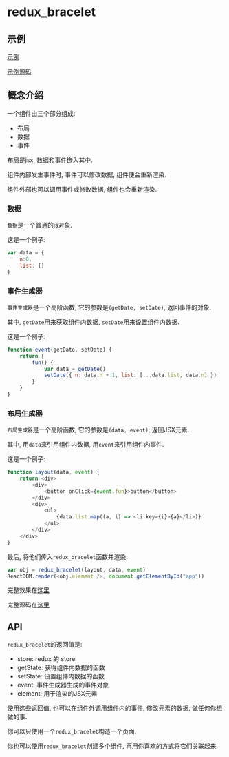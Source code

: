 # redux_bracelet

## 示例

[示例](https://lsby.github.io/redux_bracelet/demo/demo_01.html)

[示例源码](https://github.com/lsby/redux_bracelet/blob/main/demo/demo_01.html)

## 概念介绍

一个组件由三个部分组成:

- 布局
- 数据
- 事件

布局是jsx, 数据和事件嵌入其中.

组件内部发生事件时, 事件可以修改数据, 组件便会重新渲染.

组件外部也可以调用事件或修改数据, 组件也会重新渲染.

### 数据

`数据`是一个普通的js对象.

这是一个例子:

```js
var data = {
    n:0,
    list: []
}
```

### 事件生成器

`事件生成器`是一个高阶函数, 它的参数是`(getDate, setDate)`, 返回事件的对象.

其中, `getDate`用来获取组件内数据, `setDate`用来设置组件内数据.

这是一个例子:

```js
function event(getDate, setDate) {
    return {
        fun() {
            var data = getDate()
            setDate({ n: data.n + 1, list: [...data.list, data.n] })
        }
    }
}
```

### 布局生成器

`布局生成器`是一个高阶函数, 它的参数是`(data, event)`, 返回JSX元素.

其中, 用`data`来引用组件内数据, 用`event`来引用组件内事件.

这是一个例子:

```js
function layout(data, event) {
    return <div>
        <div>
            <button onClick={event.fun}>button</button>
        </div>
        <div>
            <ul>
                {data.list.map((a, i) => <li key={i}>{a}</li>)}
            </ul>
        </div>
    </div>
}
```

最后, 将他们传入`redux_bracelet`函数并渲染:

```js
var obj = redux_bracelet(layout, data, event)
ReactDOM.render(<obj.element />, document.getElementById("app"))
```

完整效果在[这里](https://lsby.github.io/redux_bracelet/demo/demo_00.html)

完整源码在[这里](https://github.com/lsby/redux_bracelet/blob/main/demo/demo_00.html)

## API

`redux_bracelet`的返回值是:

- store: redux 的 store
- getState: 获得组件内数据的函数
- setState: 设置组件内数据的函数
- event: 事件生成器生成的事件对象
- element: 用于渲染的JSX元素

使用这些返回值, 也可以在组件外调用组件内的事件, 修改元素的数据, 做任何你想做的事.

你可以只使用一个`redux_bracelet`构造一个页面.

你也可以使用`redux_bracelet`创建多个组件, 再用你喜欢的方式将它们关联起来.
